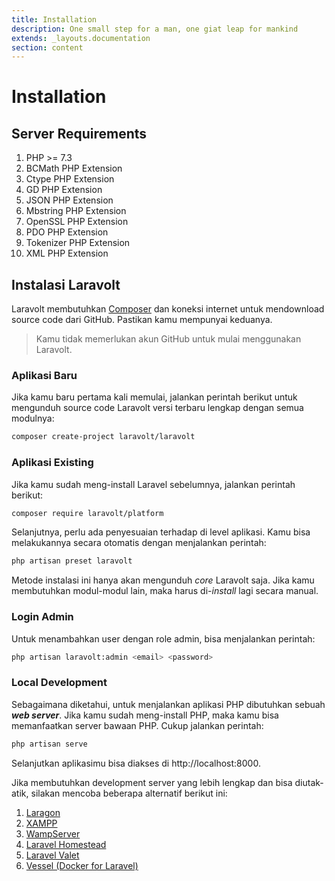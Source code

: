 ```yaml
---
title: Installation
description: One small step for a man, one giat leap for mankind
extends: _layouts.documentation
section: content
---
```


# Installation

## Server Requirements

1. PHP >= 7.3
2. BCMath PHP Extension
3. Ctype PHP Extension
4. GD PHP Extension
5. JSON PHP Extension
6. Mbstring PHP Extension
7. OpenSSL PHP Extension
8. PDO PHP Extension
9. Tokenizer PHP Extension
10. XML PHP Extension

## Instalasi Laravolt

Laravolt membutuhkan [Composer](https://getcomposer.org/) dan koneksi internet untuk mendownload source code dari GitHub. Pastikan kamu mempunyai keduanya.

> Kamu tidak memerlukan akun GitHub untuk mulai menggunakan Laravolt.



### Aplikasi Baru

Jika kamu baru pertama kali memulai, jalankan perintah berikut untuk mengunduh source code Laravolt versi terbaru lengkap dengan semua modulnya:

```bash
composer create-project laravolt/laravolt
```



### Aplikasi Existing 

Jika kamu sudah meng-install Laravel sebelumnya, jalankan perintah berikut:

```bash
composer require laravolt/platform
```

Selanjutnya, perlu ada penyesuaian terhadap di level aplikasi. Kamu bisa melakukannya secara otomatis dengan menjalankan perintah:

```bash
php artisan preset laravolt
```

Metode instalasi ini hanya akan mengunduh *core* Laravolt saja. Jika kamu membutuhkan modul-modul lain, maka harus di-*install* lagi secara manual.

### Login Admin

Untuk menambahkan user dengan role admin, bisa menjalankan perintah:

```bash
php artisan laravolt:admin <email> <password>
```



### Local Development

Sebagaimana diketahui, untuk menjalankan aplikasi PHP dibutuhkan sebuah ***web server***. Jika kamu sudah meng-install PHP, maka kamu bisa memanfaatkan server bawaan PHP. Cukup jalankan perintah:

```bash
php artisan serve
```

Selanjutkan aplikasimu bisa diakses di http://localhost:8000.

Jika membutuhkan development server yang lebih lengkap dan bisa diutak-atik, silakan mencoba beberapa alternatif berikut ini:

1. [Laragon](https://laragon.org/)
2. [XAMPP](https://www.apachefriends.org/index.html)
3. [WampServer](http://www.wampserver.com/en)
4. [Laravel Homestead](https://laravel.com/docs/5.8/homestead)
5. [Laravel Valet](https://laravel.com/docs/5.8/valet)
6. [Vessel (Docker for Laravel)](https://vessel.shippingdocker.com/)
